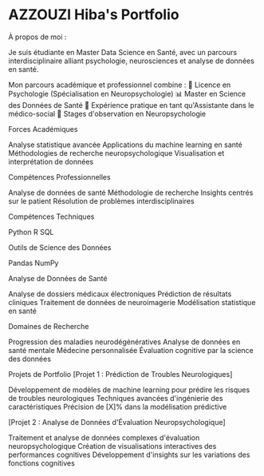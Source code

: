 
# AZZOUZI Hiba's Portfolio

À propos de moi : 

Je suis étudiante en Master Data Science en Santé, avec un parcours interdisciplinaire alliant psychologie, neurosciences et analyse de données en santé. 

Mon parcours académique et professionnel combine :
🧠 Licence en Psychologie (Spécialisation en Neuropsychologie)
📊 Master en Science des Données de Santé
💼 Expérience pratique en tant qu'Assistante dans le médico-social
🔬 Stages d'observation en Neuropsychologie

Forces Académiques

Analyse statistique avancée
Applications du machine learning en santé
Méthodologies de recherche neuropsychologique
Visualisation et interprétation de données

Compétences Professionnelles

Analyse de données de santé
Méthodologie de recherche
Insights centrés sur le patient
Résolution de problèmes interdisciplinaires

Compétences Techniques

Python
R
SQL


Outils de Science des Données

Pandas
NumPy


Analyse de Données de Santé

Analyse de dossiers médicaux électroniques
Prédiction de résultats cliniques
Traitement de données de neuroimagerie
Modélisation statistique en santé

Domaines de Recherche

Progression des maladies neurodégénératives
Analyse de données en santé mentale
Médecine personnalisée
Évaluation cognitive par la science des données

Projets de Portfolio
[Projet 1 : Prédiction de Troubles Neurologiques]

Développement de modèles de machine learning pour prédire les risques de troubles neurologiques
Techniques avancées d'ingénierie des caractéristiques
Précision de [X]% dans la modélisation prédictive



[Projet 2 : Analyse de Données d'Évaluation Neuropsychologique]

Traitement et analyse de données complexes d'évaluation neuropsychologique
Création de visualisations interactives des performances cognitives
Développement d'insights sur les variations des fonctions cognitives
